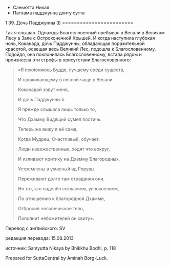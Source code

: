 









* Саньютта Никая
* Патхама падджунна дхиту сутта


1\.39\. Дочь Падджунны \(I\)
\=\=\=\=\=\=\=\=\=\=\=\=\=\=\=\=\=\=\=\=\=\=\=\=



Так я слышал\. Однажды Благословенный пребывал в Весали в Великом Лесу в Зале с Остроконечной Крышей\. И когда наступила глубокая ночь, Коканада, дочь Падджунны, обладающая поразительной красотой, освещая весь Великий Лес, подошла к Благословенному\. Подойдя, она поклонилась Благословенному, встала рядом и произнесла эти строфы в присутствии Благословенного:



> «Я поклоняюсь Будде, лучшему среди существ,  
> 
> И проживающему в лесной чаще у Весали\.  
> 
> Коканадой зовут меня,  
> 
> И дочь Падджунны я\.  
> 
>   
> 
> Я прежде слышала лишь только то,  
> 
> Что Дхамму Видящий сумел постичь\.  
> 
> Теперь же вижу я её сама,  
> 
> Когда Мудрец, Счастливый, обучает\.  
> 
>   
> 
> Люди невежественные, ходят что вокруг,  
> 
> И изливают критику на Дхамму Благородных,  
> 
> Устремлены в ужасный ад Рорувы,  
> 
> Переживают долго там страдания они\.  
> 
>   
> 
> Но тот, кто наделён согласием, успокоением,  
> 
> По отношению к благородной Дхамме,  
> 
> Отбросив человеческое тело,  
> 
> Пополнит небожителей он свиту»\.



Перевод с английского: SV


редакция перевода: 15\.08\.2013


источник: Samyutta Nikaya by Bhikkhu Bodhi, p\. 118


Prepared for SuttaCentral by Aminah Borg\-Luck\.






